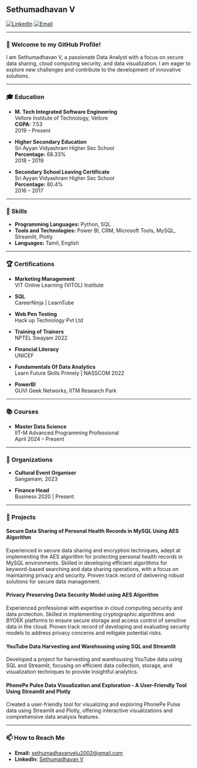 ## Sethumadhavan V

[![LinkedIn](https://img.shields.io/badge/LinkedIn-Connect-blue)](https://www.linkedin.com/in/sethumadhavan-v/)
[![Email](https://img.shields.io/badge/Email-sethumadhavanvelu2002%40gmail.com-red)](mailto:sethumadhavanvelu2002@gmail.com)

---

### 👋 Welcome to my GitHub Profile!

I am Sethumadhavan V, a passionate Data Analyst with a focus on secure data sharing, cloud computing security, and data visualization. I am eager to explore new challenges and contribute to the development of innovative solutions.

---

### 🎓 Education

- **M. Tech Integrated Software Engineering**  
  Vellore Institute of Technology, Vellore  
  **CGPA:** 7.53  
  2019 – Present

- **Higher Secondary Education**  
  Sri Ayyan Vidyashram Higher Sec School  
  **Percentage:** 68.33%  
  2018 – 2019

- **Secondary School Leaving Certificate**  
  Sri Ayyan Vidyashram Higher Sec School  
  **Percentage:** 80.4%  
  2016 – 2017

---

### 💼 Skills

- **Programming Languages:** Python, SQL
- **Tools and Technologies:** Power BI, CRM, Microsoft Tools, MySQL, Streamlit, Plotly
- **Languages:** Tamil, English

---

### 🏆 Certifications

- **Marketing Management**  
  VIT Online Learning (VITOL) Institute

- **SQL**  
  CareerNinja | LearnTube

- **Web Pen Testing**  
  Hack up Technology Pvt Ltd

- **Training of Trainers**  
  NPTEL Swayam 2022

- **Financial Literacy**  
  UNICEF

- **Fundamentals Of Data Analytics**  
  Learn Future Skills Primely | NASSCOM 2022

- **PowerBI**  
  GUVI Geek Networks, IITM Research Park

---

### 📚 Courses

- **Master Data Science**  
  IIT-M Advanced Programming Professional  
  April 2024 – Present

---

### 🏢 Organizations

- **Cultural Event Organiser**  
  Sangamam, 2023

- **Finance Head**  
  Business 2020 | Present

---

### 📂 Projects

#### Secure Data Sharing of Personal Health Records in MySQL Using AES Algorithm
Experienced in secure data sharing and encryption techniques, adept at implementing the AES algorithm for protecting personal health records in MySQL environments. Skilled in developing efficient algorithms for keyword-based searching and data sharing operations, with a focus on maintaining privacy and security. Proven track record of delivering robust solutions for secure data management.

#### Privacy Preserving Data Security Model using AES Algorithm
Experienced professional with expertise in cloud computing security and data protection. Skilled in implementing cryptographic algorithms and BYOEK platforms to ensure secure storage and access control of sensitive data in the cloud. Proven track record of developing and evaluating security models to address privacy concerns and mitigate potential risks.

#### YouTube Data Harvesting and Warehousing using SQL and Streamlit
Developed a project for harvesting and warehousing YouTube data using SQL and Streamlit, focusing on efficient data collection, storage, and visualization techniques to provide insightful analytics.

#### PhonePe Pulse Data Visualization and Exploration - A User-Friendly Tool Using Streamlit and Plotly
Created a user-friendly tool for visualizing and exploring PhonePe Pulse data using Streamlit and Plotly, offering interactive visualizations and comprehensive data analysis features.

---

### 📫 How to Reach Me

- **Email:** [sethumadhavanvelu2002@gmail.com](mailto:sethumadhavanvelu2002@gmail.com)
- **LinkedIn:** [Sethumadhavan V](https://www.linkedin.com/in/sethumadhavan-v/)
